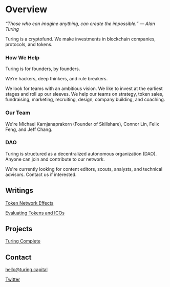 # Overview
*“Those who can imagine anything, can create the impossible.” ― Alan Turing*

Turing is a cryptofund. We make investments in blockchain companies, protocols, and tokens.

### How We Help
Turing is for founders, by founders.

We’re hackers, deep thinkers, and rule breakers.

We look for teams with an ambitious vision. We like to invest at the earliest stages and roll up our sleeves. We help our teams on strategy, token sales, fundraising, marketing, recruiting, design, company building, and coaching.

### Our Team
We're Michael Karnjanaprakorn (Founder of Skillshare), Connor Lin, Felix Feng, and Jeff Chang.

### DAO
Turing is structured as a decentralized autonomous organization (DAO). Anyone can join and contribute to our network. 

We're currently looking for content editors, scouts, analysts, and technical advisors. Contact us if interested.

## Writings
[Token Network Effects](https://medium.freecodecamp.com/token-network-effects-a-new-business-model-for-a-decentralized-web-6cde8b4e862 "Token Network Effects")

[Evaluating Tokens and ICOs](https://hackernoon.com/evaluating-tokens-and-icos-e6c22c1885bb "Evaluating Tokens and ICOs")

## Projects
[Turing Complete](http://www.turingcomplete.co/ "Turing Complete")

## Contact
hello@turing.capital

[Twitter](https://www.twitter.com/turingcapital "Twitter")
